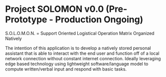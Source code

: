 # Project SOLOMON v0.0 (Pre-Prototype - Production Ongoing)

S.O.L.O.M.O.N. = Support Oriented Logistical Operation Matrix Organized Natively

The intention of this application is to develop a natively stored personal assistant that is able to interact with the end user and function off of a local network connection without constant internet connection. Ideally leveraging edge based technology using lightweight software/language model to compute written/verbal input and respond with basic tasks.